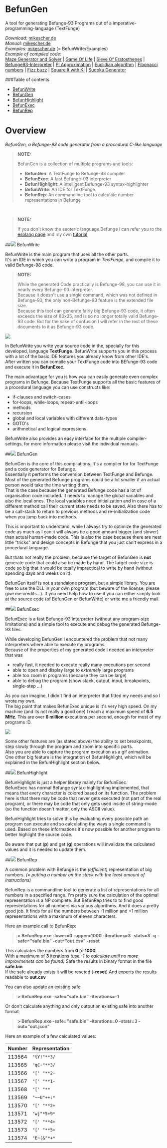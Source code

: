 BefunGen
========

A tool for generating Befunge-93 Programs out of a imperative-programming-language (TextFunge)

*Download:* [mikescher.de](http://www.mikescher.de/programs/view/BefunGen)  
*Manual:* [mikescher.de](http://www.mikescher.de/programs/view/BefunGen)  
*Examples:* [mikescher.de](http://www.mikescher.de/programs/view/BefunGen) (= BefunWrite/Examples)  
*Example of compiled code:*  
[Maze Generator and Solver](https://raw.githubusercontent.com/Mikescher/BefunGen/master/README-FILES/examples/MazeGen.b98) | 
[Game Of Life](https://raw.githubusercontent.com/Mikescher/BefunGen/master/README-FILES/examples/GameOfLife.b98) |
[Sieve Of Eratosthenes](https://raw.githubusercontent.com/Mikescher/BefunGen/master/README-FILES/examples/Sieve_Of_Eratosthenes.b98) | 
[Befunge93-Interpreter](https://raw.githubusercontent.com/Mikescher/BefunGen/master/README-FILES/examples/Bef93Interpreter.b98) | 
[PI Approximation](https://raw.githubusercontent.com/Mikescher/BefunGen/master/README-FILES/examples/PI_Calc.b98) | 
[Euclidian algorithm](https://raw.githubusercontent.com/Mikescher/BefunGen/master/README-FILES/examples/EuclidianAlgorithm.b98) | 
[Fibonacci numbers](https://raw.githubusercontent.com/Mikescher/BefunGen/master/README-FILES/examples/FibonacciNumbers.b98) | 
[Fizz buzz](https://raw.githubusercontent.com/Mikescher/BefunGen/master/README-FILES/examples/FizzBuzz.b98) | 
[Square It with KI](https://raw.githubusercontent.com/Mikescher/BefunGen/master/README-FILES/examples/SquareIt.b98) | 
[Sudoku Generator](https://raw.githubusercontent.com/Mikescher/BefunGen/master/README-FILES/examples/SudoGen.b98)

###Table of contents

- [BefunWrite](#-befunwrite)
- [BefunGen](#-befungen)
- [BefunHighlight](#-befunhighlight)
- [BefunExec](#-befunexec)
- [BefunRep](#-befunrep)

Overview
========

*BefunGen, a Befunge-93 code generator from a procedural C-like language*

> **NOTE:**  
>  
> BefunGen is a collection of multiple programs and tools: 
> 
> - **BefunGen**: A TextFunge to Befunge-93 compiler  
> - **BefunExec**: A fast Befunge-93 interpreter  
> - **BefunHighlight**: A intelligent Befunge-93 syntax-highlighter  
> - **BefunWrite**: An IDE for TextFunge  
> - **BefunRep**: An commandline tool to calculate number representations in Befunge

&nbsp;

> **NOTE:**  
>  
> If you don't know the esoteric language Befunge I can refer you to the [esolang page](http://esolangs.org/wiki/Befunge) and my own [tutorial](http://www.mikescher.de/blog/2/Lets_do_Befunge93)

##![](https://raw.githubusercontent.com/Mikescher/BefunGen/master/README-FILES/icon_BefunWrite.png) BefunWrite

BefunWrite is the main program that uses all the other parts.  
It's an IDE in which you can write a program in *TextFunge*, and compile it to valid Befunge-98 code.

> **NOTE:**  
>  
> While the generated Code practically is Befunge-98, you can use it in nearly every Befunge-93 interpreter.  
> Because it doesn't use a single command, which was not defined in Befunge-93, the only non-Befunge-93 feature is the extended file size.  
> Because this tool can generate fairly big Befunge-93 code, it often exceeds the size of 80x25, and is so no longer totally valid Befunge-93 code.
> But for the sake of confusion I will refer in the rest of these documents to it as Befunge-93 code.

![](https://raw.githubusercontent.com/Mikescher/BefunGen/master/README-FILES/BefunWrite_Main.png)

In BefunWrite you write your source code in the, specially for this developed, language **TextFunge**.
BefunWrite supports you in this process with a lot of the basic IDE features you already know from other IDE's.  
After written you can compile your TextFunge code into BEfunge-93 code and execute it in **BefunExec**.

The main advantage for you is how you can easily generate even complex programs in Befunge.
Because TextFunge supports all the basic features of a procedural language you can use constructs like:

- if-clauses and switch-cases
- for-loops, while-loops, repeat-until-loops
- methods
- recursion
- global and local variables with different data-types
- GOTO's
- arithmetical and logical expressions

BefunWrite also provides an easy interface for the multiple compiler-settings, for more information please visit the individual manuals.

##![](https://raw.githubusercontent.com/Mikescher/BefunGen/master/README-FILES/icon_BefunGen.png) BefunGen

BefunGen is the core of this compilations. It's a compiler for for TextFunge and a code generator for Befunge.  
Essentially it performs the conversion between TextFunge and Befunge. Most of the generated Befunge programs could be a lot smaller if an actual person would take the time writing them.  
That is the case because the generated Befunge code has a lot of organisation code included. It needs to manage the global variables and also the local ones. The local variables need initialization and in case of a different method call their current state needs to be saved. Also there has to be a call-stack to return to previous methods and re-initialization code when you jump back into methods.

This is important to understand, while I always try to optimize the generated code as much as I can it will always be a good amount bigger (and slower) than actual human-made code. This is also the case because there are neat little "tricks" and design concepts in Befunge that you just can't express in a procedural language.

But thats not really the problem, because the target of BefunGen is **not** generate code that could also be made by hand. The target code size is code so big that it would be totally impractical to write by hand (without spending days and weeks on it).

BefunGen itself is not a standalone program, but a simple library. You are free to use the DLL in your own program (but beware of the license, please give me credits...). If you need help how to use it you can either simply look at the source code (of BefunGen or BefunWrite) or write me a friendly mail.

##![](https://raw.githubusercontent.com/Mikescher/BefunGen/master/README-FILES/icon_BefunExec.png) BefunExec

BefunExec is a fast Befunge-93 interpreter (without any program-size limitations) and a simple tool to execute and debug the generated Befunge-93 files.

While developing BefunGen I encountered the problem that not many interpreters where able to execute my programs.  
Because of the properties of my generated code I needed an interpreter that was

- really fast, it needed to execute really many executions per second
- able to open and display large to *extremely* large programs
- able too zoom in programs (because they can be large)
- able to debug the program (show stack, output, input, breakpoints, single-step ...)

As you can imagine, I didn't find an interpreter that fitted my needs and so I wrote my own.  
The big point that makes BefunExec unique is it's very high speed. On my machine (and its not really a good one) I reach a maximum speed of **6.5 MHz**. This are over **6 million** executions per second, enough for most of my programs :D.  

![](https://raw.githubusercontent.com/Mikescher/BefunGen/master/README-FILES/BefunExec_Main.png)

Some other features are (as stated above) the ability to set breakpoints, step slowly through the program and zoom into specific parts.  
Also you are able to capture the program execution as a gif animation.  
One other big feature is the integration of BefunHighlight, which will be explained in the BefunHighlight section below.

##![](https://raw.githubusercontent.com/Mikescher/BefunGen/master/README-FILES/icon_BefunHighlight.png) BefunHighlight

BefunHighlight is just a helper library mainly for BefunExec.  
BefunExec has normal Befunge syntax-highlighting implemented, that means that every character is colored based on its function.
The problem here is that there may be code that never gets executed (not part of the real program), or there may be code that only gets used inside of string-mode (so the function doesn't matter, only the ASCII value).

BefunHighlight tries to solve this by evaluating every possible path an program can execute and so calculating the ways a single command is used.
Based on these informations it's now possible for another program to better highlight the source code.

Be aware that put (**p**) and get (**g**) operations will invalidate the calculated values and it is needed to update them.

##![](https://raw.githubusercontent.com/Mikescher/BefunGen/master/README-FILES/icon_BefunRep.png) BefunRep

A common problem with Befunge is the *(efficient)* representation of big numbers. *(= putting a number on the stack with the least amount of instructions)*

BefunRep is a commandline tool to generate a list of representations for all numbers in a specified range. I'm pretty sure the calculation of the optimal representation is a NP complete. But BefunRep tries to to find good representations for all numbers via various algorithms. And it does a pretty good job. It finds for all the numbers between -1 million and +1 million representations with a maximum of eleven characters.

Here an example call to BefunRep:

> **\> BefunRep.exe -lower=0 -upper=1000 -iterations=3 -stats=3 -q -safe="safe.bin" -out="out.csv" -reset**

This calculates the numbers from **0** to **1000**.  
With a maximum of  **3** iterations *(use -1 to calculate until no more improvmenets can be found)*
Safe the results in binary format in the file **safe.bin**  
If the safe already exists it will be reseted (-**reset**)
And exports the results readable to **out.csv**  

You can also update an existing safe

> **\> BefunRep.exe -safe="safe.bin" -iterations=-1**

Or don't calculate anything and only output an existing safe into another format

> **\> BefunRep.exe -safe="safe.bin" -iterations=0 -stats=3 -out="out.json"**

Here an example of a few calculated values:

Number | Representation
-------|----------------
113564 | `"tY!"**3/`
113565 | `"qC-"**3/`
113566 | `"[' "**2-`
113567 | `"[' "**1-`
113568 | `"[' "**`
113569 | `"~~U"++:*`
113570 | `"[' "**2+`
113571 | `"wj"*5+9*`
113572 | `"[' "**4+`
113573 | `"[' "**5+`
113574 | `"E~(&"*+*`
